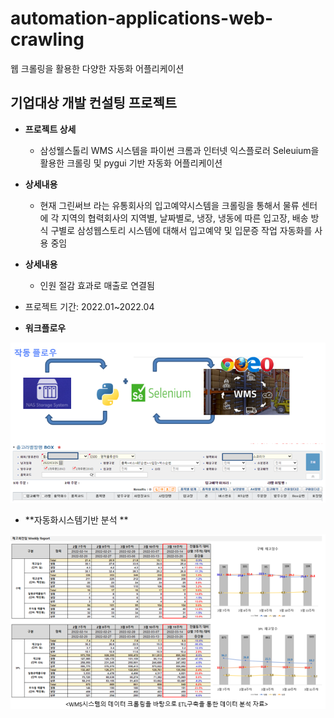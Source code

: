 # automation-applications-web-crawling
웹 크롤링을 활용한 다양한 자동화 어플리케이션

## 기업대상 개발 컨설팅 프로젝트

- **프로젝트 상세**
    - 삼성웰스톨리 WMS 시스템을 파이썬 크롬과 인터넷 익스플로러 Seleuium을 활용한 크롤링 및 pygui 기반 자동화 어플리케이션


- **상세내용**
    - 현재 그린써브 라는 유통회사의 입고예약시스템을 크롤링을 통해서 물류 센터 에 각 지역의 협력회사의 지역별, 날짜별로, 냉장, 냉동에 따른 입고장, 배송 방식 구별로 삼성웹스토리 시스템에 대해서 입고예약 및 입문증 작업 자동화를 사용 중임

- **상세내용**
    - 인원 절감 효과로 매출로 연결됨

- 프로젝트 기간: 2022.01~2022.04

- **워크플로우**

![CycleGAN%20GTA5-to-Real%20Image%20aff4293d222143ffb6b6d82029785cce/Untitled%204.png](https://github.com/justin95214/automation-applications-web-crawling/blob/master/source_img/%EC%BA%A1%EC%B2%98.PNG)

- **자동화시스템기반 분석 **

![CycleGAN%20GTA5-to-Real%20Image%20aff4293d222143ffb6b6d82029785cce/Untitled%204.png](https://github.com/justin95214/automation-applications-web-crawling/blob/master/source_img/%EC%BA%A1%EC%B2%981.PNG)
